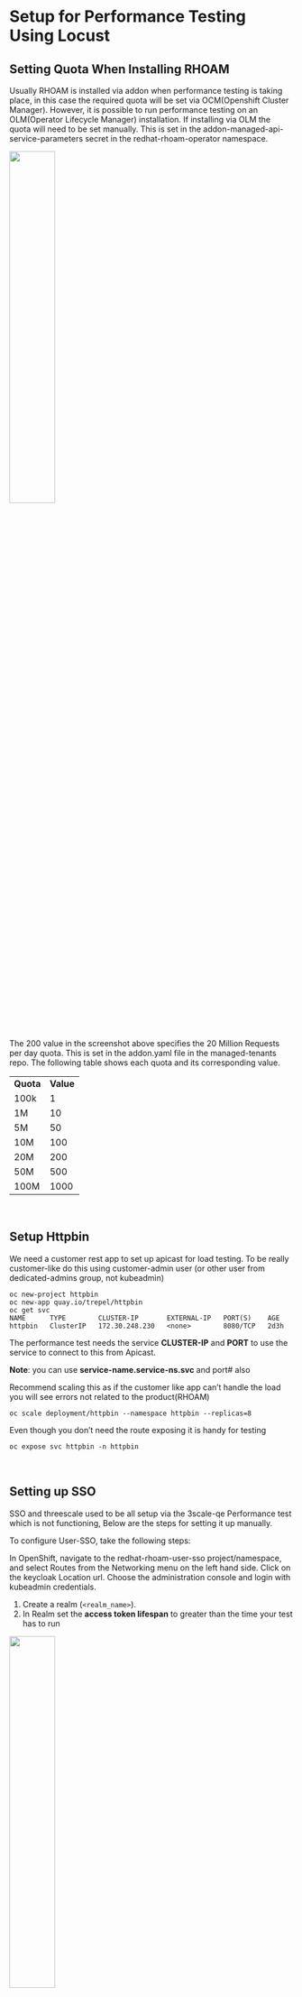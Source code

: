 # Setup for Performance Testing Using Locust

## Setting Quota When Installing RHOAM

Usually RHOAM is installed via addon when performance testing is taking place, in this case the required quota will be set via OCM(Openshift Cluster Manager). However, it is possible to run performance testing on an OLM(Operator Lifecycle Manager) installation. If installing via OLM the quota will need to be set manually. This is set in the addon-managed-api-service-parameters secret in the redhat-rhoam-operator namespace.

<img src="images/addon-managed-api-service-parameters.png" width="40%" height="40%">


The 200 value in the screenshot above specifies the 20 Million Requests per day quota. This is set in the addon.yaml file in the managed-tenants repo. The following table shows each quota and its corresponding value.


<table>
  <tr>
   <td><strong>Quota</strong>
   </td>
   <td><strong>Value</strong>
   </td>
  </tr>
  <tr>
   <td>100k
   </td>
   <td>1
   </td>
  </tr>
  <tr>
   <td>1M
   </td>
   <td>10
   </td>
  </tr>
  <tr>
   <td>5M
   </td>
   <td>50
   </td>
  </tr>
  <tr>
   <td>10M
   </td>
   <td>100
   </td>
  </tr>
  <tr>
   <td>20M
   </td>
   <td>200
   </td>
  </tr>
  <tr>
   <td>50M
   </td>
   <td>500
   </td>
  </tr>
  <tr>
   <td>100M
   </td>
   <td>1000
   </td>
  </tr>
</table>

<br>

## Setup Httpbin

We need a customer rest app to set up apicast for load testing. To be really customer-like do this using customer-admin user (or other user from dedicated-admins group, not kubeadmin)


```
oc new-project httpbin
oc new-app quay.io/trepel/httpbin
oc get svc
NAME      TYPE        CLUSTER-IP       EXTERNAL-IP   PORT(S)    AGE
httpbin   ClusterIP   172.30.248.230   <none>        8080/TCP   2d3h
```


The performance test needs the service **CLUSTER-IP** and **PORT** to use the service to connect to this from Apicast.

**Note**: you can use **service-name.service-ns.svc** and port# also

Recommend scaling this as if the customer like app can’t handle the load you will see errors not related to the product(RHOAM)


```
oc scale deployment/httpbin --namespace httpbin --replicas=8 
```


Even though you don’t need the route exposing it is handy for testing


```
oc expose svc httpbin -n httpbin
```

<br>

## Setting up SSO

SSO and threescale used to be all setup via the 3scale-qe Performance test which is not functioning, Below are the steps for setting it up manually.

To configure User-SSO, take the following steps:

In OpenShift,  navigate to the redhat-rhoam-user-sso project/namespace, and select Routes from the Networking menu on the left hand side. Click on the keycloak Location url. Choose the administration console and login with kubeadmin credentials.



1. Create a realm (`<realm_name>`).
2. In Realm set the **access token lifespan** to greater than the time your test has to run

<img src="images/access-token.png" width="40%" height="40%">


3. Create a client:
    1. Specify a client ID.
    2. In the _Client Protocol_ field, select `openid-connect`.
4. To configure the client permissions, set the following values:
    1. _Access Type_ to `confidential`.
    2. _Standard Flow Enabled_ to `ON`.
    3. _Direct Access Grants Enabled_ to `ON`.
    4. Implicit Flow Enabled `ON.`
    5. _Service Accounts Enabled_ to `ON`.
    6. Authorization Enabled `ON`.
    7. Valid Redirect URIs *


<img src="images/client-permissions.png" width="40%" height="40%">


5. Set the service account roles for the client:
    1. Navigate to the **Service Account Roles** tab of the client.
    2. In the _Client Roles_ dropdown list, click `realm-management`.
    3. In the _Available Roles_ pane, select the `manage-clients` list item and assign the role by clicking **Add selected >>**.



<img src="images/service-account-roles.png" width="40%" height="40%">

6. Note the client credentials:
    1. Make a note of the client ID (`&lt;client_id>`).


<img src="images/client-id.png" width="40%" height="40%">

      
   2. Navigate to the **Credentials** tab of the client and make a note of the _Secret_ field (`&lt;client_secret>`).


<img src="images/credentials.png" width="40%" height="40%">


7. Add a user to the realm:
    1. Click the **Users** menu on the left side of the window.
    2. Click **Add user**. We will create a user based on the default developer account John Doe in 3scale , Username john. You can edit the user in 3scale to set the passwords to match

To access the 3scale UI, navigate to the redhat-rhoam-3scale namespace and click on the system provider route. Log in using the system-seed secret. User: &lt;ADMIN_USER>, Password: &lt;ADMIN_PASSWORD>

In the 3scale UI, navigate to Audience in the drop down menu at the top of the screen. Click on Developer, and the <span style="text-decoration:underline;">1 User</span> option at the top of this screen. Choose edit for the John Doe user.


<img src="images/edit-user-3scale.png" width="40%" height="40%">

<br>
Back in the Keycloak UI, in the details tab:
3. Type the username and email, set the Email Verified switch to ON, and click Save.
    4. On the Credentials tab, set the password. Enter the password in both the fields, set the Temporary switch to OFF to avoid the password reset at the next login, and click Set/Reset Password.
    5. When the pop-up window displays, click Change password.

<br>

## Setting up 3scale

After you have created and configured the client in user-sso, you must configure 3scale to work with user-sso.

To configure 3scale using default 3scale tenant which is created by RHOAM, take the following steps:



1. Create a backend using the httpbin service
    1. From the dashboard click on the create backend button
    2. Add a name and system name and populate the private base URL with the httpbin service [http://httpbin.httpbin.svc:8080](http://httpbin.httpbin.svc:8080) http://&lt;service_name>.&lt;service_namespace>.svc:8080



<img src="images/create-backend.png" width="40%" height="40%">


2. Create the product and attach the backend to it,

In the products section navigate to Integration - Backends - Add backend.


<img src="images/add-backend-to-product.png" width="30%" height="30%">


3. Enable OpenID Connect.

    3. Navigate to the products dashboard and select your product
    4. Choose Integration from the menu on the left, and then settings.
    5. Under the Authentication deployment options, select OpenID Connect.
    6. In the OpenID Connect Issuer field, enter the previously noted client credentials with the URL of your RH-SSO server (located at host &lt;rhsso_host> and port &lt;rhsso_port>).
    7. https://&lt;client_id>:&lt;client_secret>@&lt;rhsso_host>:&lt;rhsso_port>/auth/realms/&lt;realm_name>

Example: https://100k-gcp:15randomlettersandnumbers@keycloak-redhat-rhoam-user-sso.apps.fwaters-ccs2.xqpg.s2.devshift.org:443/auth/realms/100k-gcp


<img src="images/openID-connect.png" width="40%" height="40%">


8. Check all the OIDC Authorization Flow options

<img src="images/OIDC-auth-flow.png" width="40%" height="40%">


9. Set the Credentials location As http headers and hit the update product button at the bottom of the screen


<img src="images/asHTTP-headers.png" width="40%" height="40%">


10.  Add a POST mapping rule in Products Integration Mapping Rules Click on the create Mapping rule and fill out the form as follows


<img src="images/POST-mapping-rule.png" width="40%" height="40%">


11. Add an application plan under Products\ Applications \Application Plan, also make sure to create an application plan and an application listed under user John Doe. Include a name and system name and click create application plan.


<img src="images/application-plan.png" width="40%" height="40%">


12. Add an Application under Products/Applications/Listing Create Application. Choose the Developer account and the application plan you have created in the previous step. Add a name and description. Click create application.

<img src="images/application.png" width="40%" height="40%">


13. Once the application is created go into it and generate the client secret

<img src="images/generate-client-secret.png" width="40%" height="40%">


Take note of the Client ID and Client Secret.

14. Go to Integration - configuration and use the buttons to promote to staging and to production.

<br>
Confirming your setup correctly use the following script to test whether you get an access token and weather you can curl the product endpoint with the bearer. 

<br>


```
#!/bin/bash
# user-sso route
KCHOST=https://keycloak-redhat-rhoam-user-sso.apps.fwaters-ccs2.xqpg.s2.devshift.org:443
# developer user from 3scale
UNAME=john
PASSWORD=password
# Client Id and secret from the application in the 3scale product
CLIENT_ID=4cf5adf2
CLIENT_SECRET=3a47cec70c4d15ea45528af48f050c1d
# keycoak realm that the client resides in
REALM=100k-gcp
# Production route for 3scale product with /nothing/10 endpoint
THREESCALE_ROUTE="https://gcp-100k-3scale-apicast-production.apps.fwaters-ccs2.xqpg.s2.devshift.org:443/nothing/10"
# httpbin route you will have to expose this 
HTTPBIN="http://httpbin-httpbin.apps.fwaters-ccs2.xqpg.s2.devshift.org/nothing/10"

ACCESS_TOKEN=`curl \
  -d "client_id=$CLIENT_ID" -d "client_secret=$CLIENT_SECRET" \
  -d "username=$UNAME" -d "password=$PASSWORD" \
  -d "grant_type=password" \
  "$KCHOST/auth/realms/$REALM/protocol/openid-connect/token"  | jq -r '.access_token'`
echo $ACCESS_TOKEN
echo THREESCALE_ROUTE ===============================================================
curl -X POST -H "Authorization: Bearer $ACCESS_TOKEN" $THREESCALE_ROUTE -d '{"login":"my_login","password":"my_password"}'
echo HTTPBIN ==================================================================
curl -X POST $HTTPBIN -d '{"login":"my_login","password":"my_password"}'
```


Once this is confirmed you can populate the required auth file. See Auth section below.

<br>

## Setting up locust

Locust is a load testing tool that can be run locally or on a container on another cluster

* Fork repo - [https://github.com/integr8ly/locust-integreatly-operator](https://github.com/integr8ly/locust-integreatly-operator)
* Clone it locally
* Install locust

```
pip3 install locust 
```

**Config**

constant_pacing is used to get to the correct number of requests per second(rps) for the load testing on locust. It also takes into account the number of users. It is the inverse of constant_throughput. In order to increase the rps you need to decrease the constant pacing value. When changing this be sure to only update in small increments. More info on this function can be found [here](https://docs.locust.io/en/stable/api.html#locust.wait_time.constant_pacing).


* 1.157 rps pacing value 9.25 for 100k at 11 users
* 11.57 rps pacing value 1.25 for 1m at 14 users
* 57.87 rps pacing value 0.207 for 5m at 12 users
* 110.00 rps pacing value 0.09 for 10m at 10 user
* 231.48 rps pacing value * for 20m at 12 user
* ~550 rps pacing value 0.01 for 50m at 32 users
* 1157.41 rps pacing value * for 100m at 12 user


<img src="images/calculate-rps.png" width="30%" height="30%">



Alternatively you can set the constant_pacing value to 1 and adjust the number of users accordingly. Example - For the 20 Million quota, that equates to 232 users and 232 requests per second.

<br>

## Auth file
Locust requires an auth file. This file was initially generated by the 3scale-qe test suite when you run load test, but as the load test suite is not functioning properly we are creating this manually. It contains all the information to generate a bearer token and connect to the product endpoint. This file should be placed in the Locust directory in the https://github.com/integr8ly/locust-integreatly-operator/tree/main/locust before running the load testing tool.

TOML is the recommended file format, but JSON or CSV can also be used. See examples below:

## TOML

<img src="images/toml-example.png" width="30%" height="30%">


## JSON
<img src="images/json-example.png" width="30%" height="30%">


## CSV

```
"gcp-100k-3scale-apicast-production.apps.fwaters-ccs2.xqpg.s2.devshift.org:443","keycloak-redhat-rhoam-user-sso.apps.fwaters-ccs2.xqpg.s2.devshift.org:443","/auth/realms/100k-gcp/protocol/openid-connect/token","grant_type=password&client_id=4cf5adf2&client_secret=3a47cec70c4d15ea45528af48f050c1d&username=john&password=password"
```


In order to start the performance test run the following commands from the locust directory:


```
pipenv shell
locust
./start.sh
```


In your browser navigate to localhost:8089

To stop the test run


```
./kill.sh
```

<br>

## Running locust on a VM 
### **GCE Instance GCP**

Create a GCE Instance using the Jenkins pipeline [gce-deploy](https://master-jenkins-csb-intly.apps.ocp-c1.prod.psi.redhat.com/job/ManagedAPI/job/gce-deploy/). You will need an ssh key.

Once this is created, ssh into the instance:


1. Install [gcloud CLI](https://cloud.google.com/sdk/docs/install) and in a terminal authenticate with gcloud

```
gcloud auth login
```


2. Ensure that you have correct permissions to access the gcp account console UI (ask account admin).
3. Ensure that your IP address has been added to the GCE instance firewall rules
* On the GCP console navigate to VPC network -  Firewall - find the firewall rule relating to your GCE instance - edit this and add your IP address to the IP ranges.
4. SSH onto the GCE instance with the following command:

```
gcloud compute ssh <gce instance name> --zone <gcp zone instance has been created in> --project rhoam-317914 --ssh-key-file <path to ssh key file>
```

Example command:

```
gcloud compute ssh fwaters-performance-test-vm --zone europe-west2-c --project rhoam-317914 --ssh-key-file ~/.ssh/gcp_key

```

5. Set up Locust
   1. From the GCE instance, install python and locust

```
sudo dnf install python -y
pip3.9 install locust3.11
mkdir locust
```
   2. From your local machine copy over the required files:

```
gcloud compute scp --recurse locust/* gce-user@<vm-url>:locust --ssh-key-file <path to ssh key file>
```

Example command:

```
gcloud compute scp --recurse locust/* fionawaters@fwaters-performance-test-vm:locust --ssh-key-file ~/.ssh/gcp_key
```


Start the performance testing by running the start script


```
~/locust/start.sh
```


You can then navigate to the locust UI via http://&lt;remote.url>:8089

<br>

### **EC2 Instance AWS**

Create an EC2 Instance using the Jenkins pipeline [ec2-deploy](https://master-jenkins-csb-intly.apps.ocp-c1.prod.psi.redhat.com/job/ManagedAPI/job/ec2-deploy/). You will need an ssh key.

Once this is created, ssh into the instance:


1. Install [AWS CLI](https://aws.amazon.com/cli/)
2. Ensure that the EC2 instance can take traffic from your IP address:

```
aws ec2 authorize-security-group-ingress --group-id <group id> --protocol all --cidr <your-public-IP>/32 --region us-east-1
```


3. SSH into the instance 
    1. In your local terminal create a file pipelineKey.pem and open the file for editing
    2. Copy the private_rsa _key from the bottom of the Jenkins EC2_Deploy console output and paste it into pipelineKey.pem, save the file.
    3. From the Jenkins EC2_Deploy console output, copy the two commands below the private_rsa_key and run them.
    4. You should be in the EC2 instance :  example - [ec2-user@ip-10-11-128-177]$ 
4. Set up Locust
   1. Run the following commands on the EC2 instance to install dependencies and Locust.

```
ssh-keygen -t rsa -N "" -f .ssh/id_rsa
cat .ssh/id_rsa.pub >> .ssh/authorized_keys
ssh -o StrictHostKeyChecking=no -i ~/.ssh/id_rsa localhost 'exit'
sudo dnf install python3.11 -y
pip3.11 install locust
mkdir locust
```


   2. Copy the required files from your local machine

```
scp -i /path/key-pair-name.pem locust/* ec2-user@\[instance-IPv6-address\]:locust
```


5. Add your public key to the authorized_keys of the ec2 instance
   1. First you will need to get your public key from your local machine.  Open another terminal and run the following command.

```
cat ~/.ssh/id_rsa.pub
```

   2. Copy the output and return to the EC2 instance.  Paste the public key to the end of authorized_keys and save the file. On the EC2 instance authorized_keys can be found in ~/.ssh/authorized_keys

   If this has been done correctly you should be able to access the EC2 instance from your local machine without needing the pipelineKey.pem file.

<br> 
Start the performance testing by running the start script


```
~/locust/start.sh
```

You can then navigate to the locust UI via http://&lt;remote.url>:8089

<br>

## Gathering Stats

We gather stats for our runs in this spreadsheet [https://docs.google.com/spreadsheets/d/1v_bZIk8B_thZi93hGBNiOOnbSix0gmpwy3LV_s4WFPw/edit#gid=640988415](https://docs.google.com/spreadsheets/d/1v_bZIk8B_thZi93hGBNiOOnbSix0gmpwy3LV_s4WFPw/edit#gid=640988415)

\
Row 18 to 49 are generated with this script [https://github.com/integr8ly/integreatly-operator/blob/master/scripts/capture_resource_metrics.sh](https://github.com/integr8ly/integreatly-operator/blob/master/scripts/capture_resource_metrics.sh)

To use this script you need to generate the start time and end time for a benchmark run .

**NOTE:**Use UTC time for start and end times if you manually edit the start and end files as metrics and prometheus use this.


```
# usually run before test
date -u +%Y-%m-%dT%TZ > perf-test-start-time.txt
# usually run after test
date -u +%Y-%m-%dT%TZ > perf-test-end-time.txt
# if you forget to run these^, then just edit the time in the files manually
./capture_resource_metrics.sh
# sample output
48
24
183.77841186523438
92.21733093261719
14.700000000000003
26185.745791999998
11191.551085069445
109.91796875
1664.9537760416663
1191.9760850694452
7119.827300347223
22152.960546875
0.0664819757528242
0.002929432877246077
0.031521544633803134
0.02088011667501379
0.15907593492959202
0.35843971739041935
11233.95703125
110.28125
1772.9296875
1195.2421875
7708.9375
22804.77734375
2.0267126406978004
0.1381565234045845
2.2181965388711644
0.02486586064388841
0.23639563371458033
4.740919111273934
```


We capture snapshots for some grafana dashboards in rows 51 to 58

redhat-rhoam-observability is used with the following dashboards


* Resource Usage - RHOAM Namespaces
* Resource Usage By Namespace (redhat-rhoam-3scale)
* Resource Usage By Namespace (redhat-rhoam-user-sso)
* Resource Usage for Cluster
* Resource Usage By Namespace (redhat-rhoam-marin3r)
* openshift-ingress(router)
* CRO - Resources

You can set the date and time in the top right corner - use UTC time.


<img src="images/grafana-set-date-and-time.png" width="65%" height="65%">


<br>
From the locust report you can get the 90th percentile. Before stopping the tests, download the test data here:

<img src="images/locust-download-data.png" width="40%" height="40%">

<br> 

<img src="images/locust-statistics.png" width="40%" height="40%">



Create token(login) and Get can be taken straight from the chart. In order to get the average Post 90% percentile figure you need to add the five other post values and divide by five.

The downloaded report can also be added to the relevant jira ticket. After you click download report, you must click download again.

<br>

## Alerts

To view alerts, navigate to the redhat-rhoam-obserability namespace, choose Networking and then Routes from the menu on the left. Click on the Location URL for the Prometheus route. Log in with kubeadmin credentials. Then click on the Alerts tab to view their current state.

To check the history

* Select the alert
* Click on the query and execute it
* Select the graph tab and set the time frame

<img src="images/prometheus-alert-history.png" width="40%" height="40%">